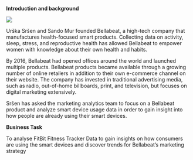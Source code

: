 **Introduction and background**

![](https://user-images.githubusercontent.com/66481995/152797920-9bb3b70e-806b-42b8-806b-5a1f1821140d.PNG)

Urška Sršen and Sando Mur founded Bellabeat, a high-tech company that manufactures health-focused smart products. Collecting data on activity, sleep, stress, and reproductive health has allowed Bellabeat to empower women with knowledge about their own health and habits.

By 2016, Bellabeat had opened offices around the world and launched multiple products. Bellabeat products became available through a growing number of online retailers in addition to their own e-commerce channel on their website. The company has invested in traditional advertising media, such as radio, out-of-home billboards, print, and television, but focuses on digital marketing extensively.

Sršen has asked the marketing analytics team to focus on a Bellabeat product and analyze smart device usage data in order to gain insight into how people are already using their smart devices.

**Business Task**

To analyse FitBit Fitness Tracker Data to gain insights on how consumers are using the smart devices and discover trends for Bellabeat’s marketing strategy
